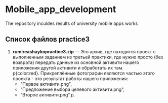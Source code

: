 # Mobile_app_development
The repository inculdes results of university mobile apps works
## Список файлов practice3

1. **rumireashaykopractice3.zip** — Это архив, где находится проект с выполненным заданием из третьей практики, где нужно просто (без возврата)
передать данные из основной активити нашего приложения другой активити и обработать их там.  
p{color:red}. Прикреплённые фотографии являются частью этого проекта - это результат работы нашего приложения:  
    - "Первое активити.png",  
    - "Предложение выбора целевого активити.png",  
    - "Второе активити.png".p.
